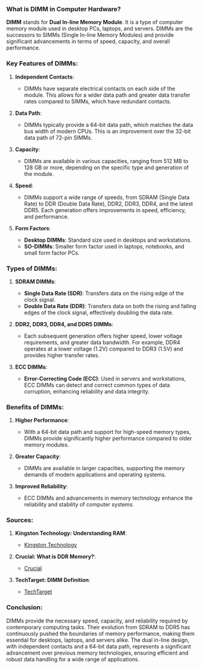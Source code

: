 ### What is DIMM in Computer Hardware?

**DIMM** stands for **Dual In-line Memory Module**. It is a type of computer memory module used in desktop PCs, laptops, and servers. DIMMs are the successors to SIMMs (Single In-line Memory Modules) and provide significant advancements in terms of speed, capacity, and overall performance.

### Key Features of DIMMs:

1. **Independent Contacts**:
   - DIMMs have separate electrical contacts on each side of the module. This allows for a wider data path and greater data transfer rates compared to SIMMs, which have redundant contacts.

2. **Data Path**:
   - DIMMs typically provide a 64-bit data path, which matches the data bus width of modern CPUs. This is an improvement over the 32-bit data path of 72-pin SIMMs.

3. **Capacity**:
   - DIMMs are available in various capacities, ranging from 512 MB to 128 GB or more, depending on the specific type and generation of the module.

4. **Speed**:
   - DIMMs support a wide range of speeds, from SDRAM (Single Data Rate) to DDR (Double Data Rate), DDR2, DDR3, DDR4, and the latest DDR5. Each generation offers improvements in speed, efficiency, and performance.

5. **Form Factors**:
   - **Desktop DIMMs**: Standard size used in desktops and workstations.
   - **SO-DIMMs**: Smaller form factor used in laptops, notebooks, and small form factor PCs.

### Types of DIMMs:

1. **SDRAM DIMMs**:
   - **Single Data Rate (SDR)**: Transfers data on the rising edge of the clock signal.
   - **Double Data Rate (DDR)**: Transfers data on both the rising and falling edges of the clock signal, effectively doubling the data rate.

2. **DDR2, DDR3, DDR4, and DDR5 DIMMs**:
   - Each subsequent generation offers higher speed, lower voltage requirements, and greater data bandwidth. For example, DDR4 operates at a lower voltage (1.2V) compared to DDR3 (1.5V) and provides higher transfer rates.

3. **ECC DIMMs**:
   - **Error-Correcting Code (ECC)**: Used in servers and workstations, ECC DIMMs can detect and correct common types of data corruption, enhancing reliability and data integrity.

### Benefits of DIMMs:

1. **Higher Performance**:
   - With a 64-bit data path and support for high-speed memory types, DIMMs provide significantly higher performance compared to older memory modules.

2. **Greater Capacity**:
   - DIMMs are available in larger capacities, supporting the memory demands of modern applications and operating systems.

3. **Improved Reliability**:
   - ECC DIMMs and advancements in memory technology enhance the reliability and stability of computer systems.

### Sources:

1. **Kingston Technology: Understanding RAM**:
   - [Kingston Technology](https://www.kingston.com/en/memory/desktop-laptop-memory)

2. **Crucial: What is DDR Memory?**:
   - [Crucial](https://www.crucial.com/articles/about-memory/ddr-memory)

3. **TechTarget: DIMM Definition**:
   - [TechTarget](https://www.techtarget.com/searchstorage/definition/DIMM-dual-in-line-memory-module)

### Conclusion:

DIMMs provide the necessary speed, capacity, and reliability required by contemporary computing tasks. Their evolution from SDRAM to DDR5 has continuously pushed the boundaries of memory performance, making them essential for desktops, laptops, and servers alike. The dual in-line design, with independent contacts and a 64-bit data path, represents a significant advancement over previous memory technologies, ensuring efficient and robust data handling for a wide range of applications.

